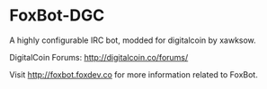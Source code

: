 FoxBot-DGC
======

A highly configurable IRC bot, 
modded for digitalcoin by xawksow.



DigitalCoin Forums: http://digitalcoin.co/forums/

Visit http://foxbot.foxdev.co for more information related to FoxBot.

